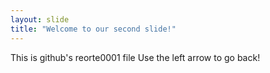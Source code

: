 ```yaml
---
layout: slide
title: "Welcome to our second slide!"
---
```

This is github's reorte0001 file
Use the left arrow to go back!
